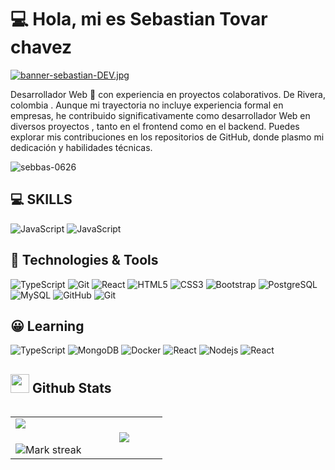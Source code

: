  # 💻 Hola, mi es Sebastian Tovar chavez
 
[![banner-sebastian-DEV.jpg](https://i.postimg.cc/dtYSPQzP/banner-sebastian-DEV.jpg)](https://postimg.cc/ThtcnxdC)
<!-- Título principal -->
  Desarrollador Web 🚀 con experiencia en proyectos colaborativos. De Rivera, colombia . Aunque mi trayectoria no incluye experiencia formal en empresas, he contribuido significativamente como desarrollador Web en diversos proyectos , tanto en el frontend como en el backend. Puedes explorar mis contribuciones en los repositorios de GitHub, donde plasmo mi dedicación y habilidades técnicas.

<p> <img src="https://komarev.com/ghpvc/?username=sebbas-0626&label=Profile%20views&color=0e75b6&style=flat" alt="sebbas-0626" /> </p >

## 💻 SKILLS
![JavaScript](https://img.shields.io/badge/-JavaScript-black?style=flat-square&logo=javascript)
![JavaScript](https://img.shields.io/badge/-PHP-black?style=flat-square&logo=PHP)
      
## 🚀 Technologies & Tools

![TypeScript](https://img.shields.io/badge/-Laravel-black?style=flat-square&logo=Laravel)
![Git](https://img.shields.io/badge/-vue.js-black?style=flat-square&logo=vue.js)
![React](https://img.shields.io/badge/-tailwindcss-black?style=flat-square&logo=tailwindcss)
![HTML5](https://img.shields.io/badge/-HTML5-E34F26?style=flat-square&logo=html5&logoColor=white)
![CSS3](https://img.shields.io/badge/-CSS3-1572B6?style=flat-square&logo=css3)
![Bootstrap](https://img.shields.io/badge/-Bootstrap-black?style=flat-square&logo=bootstrap)
![PostgreSQL](https://img.shields.io/badge/-PostgreSQL-black?style=flat-square&logo=postgresql)
![MySQL](https://img.shields.io/badge/-MySQL-black?style=flat-square&logo=mysql)
![GitHub](https://img.shields.io/badge/-GitHub-181717?style=flat-square&logo=github)
![Git](https://img.shields.io/badge/-Git-black?style=flat-square&logo=git)

## 😀 Learning
![TypeScript](https://img.shields.io/badge/-TypeScript-black?style=flat-square&logo=typescript)
![MongoDB](https://img.shields.io/badge/-MongoDB-black?style=flat-square&logo=mongodb)
![Docker](https://img.shields.io/badge/-Docker-black?style=flat-square&logo=docker)
![React](https://img.shields.io/badge/-Astro-black?style=flat-square&logo=Astro)
![Nodejs](https://img.shields.io/badge/-Nodejs-black?style=flat-square&logo=Node.js)
![React](https://img.shields.io/badge/-React-black?style=flat-square&logo=react)


## <picture> <img src = "https://github.com/7oSkaaa/7oSkaaa/blob/main/Images/Statistics.gif?raw=true" width = 30px>  </picture> Github Stats

<!--- stats & Trophy (start) -->

<p align="left">
  <!--- stats (start) -->
<table align="left">
<tr border="none">
<td width="50%" align="center">
  <img  align="left"  src="https://github-readme-stats.vercel.app/api?username=sebbas-0626&theme=dark&show_icons=true&count_private=true" />
  <br></br>
  <img  title="🔥 Get streak stats for your profile at git.io/streak-stats" alt="Mark streak" src="https://github-readme-streak-stats.herokuapp.com/?user=sebbas-0626&theme=dark&hide_border=false" /> 
</td>


<td width="50%" align="center">

  <img  align="center"  src="https://github-readme-stats.anuraghazra1.vercel.app/api/top-langs/?username=sebbas-0626&theme=dark&hide_border=false&no-bg=true&no-frame=true&langs_count=7"/>

  </td>
</tr>
</table>
<!--- stats (end) -->
